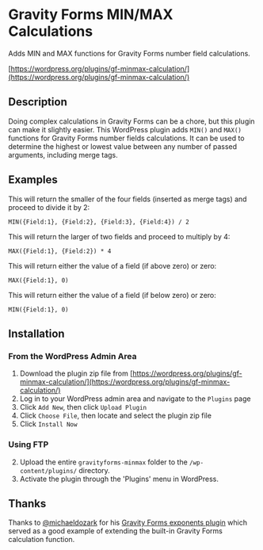 # Gravity Forms MIN/MAX Calculations

Adds MIN and MAX functions for Gravity Forms number field calculations.

[https://wordpress.org/plugins/gf-minmax-calculation/](https://wordpress.org/plugins/gf-minmax-calculation/)


## Description

Doing complex calculations in Gravity Forms can be a chore, but this plugin can make it slightly easier. This WordPress plugin adds `MIN()` and `MAX()` functions for Gravity Forms number fields calculations. It can be used to determine the highest or lowest value between any number of passed arguments, including merge tags.

## Examples

This will return the smaller of the four fields (inserted as merge tags) and proceed to divide it by 2:

`MIN({Field:1}, {Field:2}, {Field:3}, {Field:4}) / 2` 

This will return the larger of two fields and proceed to multiply by 4:

`MAX({Field:1}, {Field:2}) * 4`

This will return either the value of a field (if above zero) or zero:

`MAX({Field:1}, 0)`

This will return either the value of a field (if below zero) or zero:

`MIN({Field:1}, 0)`

## Installation

### From the WordPress Admin Area

1. Download the plugin zip file from [https://wordpress.org/plugins/gf-minmax-calculation/](https://wordpress.org/plugins/gf-minmax-calculation/)
1. Log in to your WordPress admin area and navigate to the `Plugins` page
1. Click `Add New`, then click `Upload Plugin`
1. Click `Choose File`, then locate and select the plugin zip file
1. Click `Install Now`

### Using FTP

2. Upload the entire `gravityforms-minmax` folder to the `/wp-content/plugins/` directory.
2. Activate the plugin through the 'Plugins' menu in WordPress.

## Thanks

Thanks to [@michaeldozark](http://github.com/michaeldozark) for his [Gravity Forms exponents plugin](http://github.com/michaeldozark/gravityforms-exponents) which served as a good example of extending the built-in Gravity Forms calculation function.
